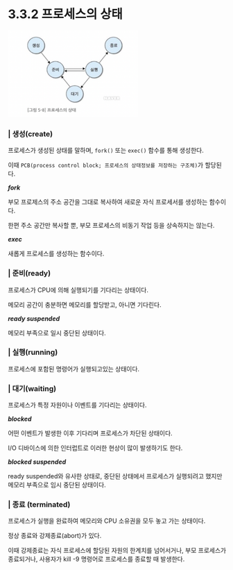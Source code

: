 # 3.3.2 프로세스의 상태

<img src="../../assets/3.3.2/process.png" width="300px" height="200px">

### | 생성(create)

프로세스가 생성된 상태를 말하며, `fork()` 또는 `exec()` 함수를 통해 생성한다.

이때 `PCB(process control block; 프로세스의 상태정보를 저장하는 구조체)`가 할당된다.

<b> _fork_ </b>

부모 프로제스의 주소 공간을 그대로 복사하여 새로운 자식 프로세서를 생성하는 함수이다.

한편 주소 공간만 복사할 뿐, 부모 프로세스의 비동기 작업 등을 상속하지는 않는다.

<b> _exec_ </b>

새롭게 프로세스를 생성하는 함수이다.

### | 준비(ready)

프로세스가 CPU에 의해 실행되기를 기다리는 상태이다.

메모리 공간이 충분하면 메모리를 할당받고, 아니면 기다린다.

<b> _ready suspended_ </b>

메모리 부족으로 일시 중단된 상태이다.

### | 실행(running)

프로세스에 포함된 명령어가 실행되고있는 상태이다.

### | 대기(waiting)

프로세스가 특정 자원이나 이벤트를 기다리는 상태이다.

<b> _blocked_ </b>

어떤 이벤트가 발생한 이후 기다리며 프로세스가 차단된 상태이다.

I/O 디바이스에 의한 인터럽트로 이러한 현상이 많이 발생하기도 한다.

<b> _blocked suspended_ </b>

ready suspended와 유사한 상태로, 중단된 상태에서 프로세스가 실행되려고 했지만 메모리 부족으로 임시 중단된 상태이다.

### | 종료 (terminated)

프로세스가 실행을 완료하여 메모리와 CPU 소유권을 모두 놓고 가는 상태이다.

정상 종료와 강제종료(abort)가 있다.

이때 강제종료는 자식 프로세스에 할당된 자원의 한계치를 넘어서거나, 부모 프로세스가 종료되거나, 사용자가 kill -9 명령어로 프로세스를 종료할 때 발생한다.
